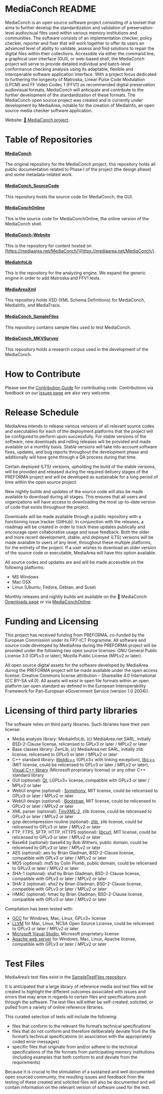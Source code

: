 # MediaConch README

MediaConch is an open source software project consisting of a toolset that aims to further develop the standardization and validation of preservation-level audiovisual files used within various memory institutions and communities. The software consists of an implementation checker, policy checker, reporter and fixer that will work together to offer its users an advanced level of ability to validate, assess and find solutions to repair the digital files within their collections. Accessible via either the command line, a graphical user interface (GUI), or web-based shell, the MediaConch project will serve to provide detailed individual and batch-level conformance checking analysis using its adaptable, flexible and interoperable software application interface. With a project focus dedicated to furthering the longevity of Matroska, Linear Pulse Code Modulation (LPCM) and FF Video Codec 1 (FFV1) as recommended digital preservation audiovisual formats, MediaConch will anticipate and contribute to the further development of the standardization of these formats. The MediaConch open source project was created and is currently under development by MediaArea, notable for the creation of MediaInfo, an open source media checker software application.

Website: <a href="https://mediaarea.net/MediaConch/">:shell: MediaConch project</a>.

# Table of Repositories

#### [MediaConch](https://github.com/MediaArea/MediaConch)
The original repository for the MediaConch project, this repository holds all public documentation related to Phase I of the project (the design phase) and some metadata-related work.

#### [MediaConch_SourceCode](https://github.com/MediaArea/MediaConch_SourceCode)
This repository hosts the source code for MediaConch, the GUI.

#### [MediaConchOnline](https://github.com/MediaArea/MediaConchOnline)
This is the source code for MediaConchOnline, the online version of the MediaConch shell.

#### [MediaConch-Website](https://github.com/MediaArea/MediaConch-Website)
This is the repository for content hosted on [https://mediaarea.net/MediaConch/](https://mediaarea.net/MediaConch/). 

#### [MediaInfoLib](https://github.com/MediaArea/MediaInfoLib)
This is the repository for the analyzing engine. We expand the generic engine in order to add Matroska and FFV1 tests.

#### [MediaAreaXml](https://github.com/MediaArea/MediaAreaXml)
This repository holds XSD (XML Schema Definitions) for MediaConch, MediaInfo, and MediaTrace.

#### [MediaConch_SampleFiles](https://github.com/MediaArea/MediaConch_SampleFiles)
This repository contains sample files used to test MediaConch.

#### [MediaConch_MKVSurvey](https://github.com/MediaArea/MediaConch_MKVSurvey)
This repository holds a research corpus used in the development of the MediaConch.


# How to Contribute

Please see the [Contribution Guide](CONTRIBUTING.md) for contributing code. Contributions via feedback on our [Issues page](https://github.com/MediaArea/MediaConch/issues) are also very welcome.


# Release Schedule

MediaArea intends to release various versions of all relevant source codes and executables for each of the deployment platforms that the project will be configured to perform upon successfully. For stable versions of the software, new downloads and rolling releases will be provided and made available on a monthly basis. Stable versions will take into account software fixes, updates, and bug reports throughout the development phase and additionally will have gone through a QA process during that time.

Certain deployed (LTS) versions, upholding the build of the stable versions, will be provided and released during the required delivery stages of the PREFORMA project and will be developed as sustainable for a long period of time within the open source project.

New nightly builds and updates of the source code will also be made available to download during all stages. This ensures that all users and organizations will have access to downloading the most up-to-date version of code that exists throughout the project.

Downloads will be made available through a public repository with a functioning issue tracker (GitHub). In conjunction with the releases, a roadmap will be created in order to track these updates publically and encourage open collaborative usage and issue feedback. Both the older and more recent development, stable, and deployed (LTS) versions will be made available to users of any level, throughout these multiple platforms, for the entirety of the project. If a user wishes to download an older version of the source code or executable, MediaArea will have this option available.

All source codes and updates are and will be made accessible on the following platforms:

- MS Windows
- Mac OSX
- Linux (Ubuntu, Fedora, Debian, and Suse)

Monthly releases and nightly builds are available on the :shell: MediaConch [Downloads page](https://mediaarea.net/MediaConch/download.html) or via [MediaConchOnline](https://mediaarea.net/MediaConchOnline/).


# Funding and Licensing

This project has received funding from PREFORMA, co-funded by the European Commission under its FP7-ICT Programme. All software and source code developed by MediaArea during the PREFORMA project will be provided under the following two open source licenses: GNU General Public License 3.0 (GPLv3 or later), Mozilla Public License (MPLv2 or later).

All open source digital assets for the software developed by MediaArea during the PREFORMA project will be made available under the open access license: Creative Commons license attribution – Sharealike 4.0 International (CC BY-SA v4.0). All assets will exist in open file formats within an open platform (an open standard as defined in the European Interoperability Framework for Pan-European eGovernment Service (version 1.0 2004)).


# Licensing of third party libraries

The software relies on third party libraries. Such libraries have their own license:

- Media analysis library: MediaInfoLib, (c) MediaArea.net SARL, initially BSD-2-Clause license, relicensed to GPLv3 or later / MPLv2 or later
- Base classes library: ZenLib, (c) MediaArea.net SARL, initially zlib license, relicensed to GPLv3 or later / MPLv2 or later
- C++ standard library: [libstdc++](http://gcc.gnu.org/onlinedocs/libstdc++/manual/bk01pt01ch01s02.html) (GPLv3+ with linking exception), [libc++](http://llvm.org/docs/DeveloperPolicy.html#license) (MIT license, could be relicensed to GPLv3 or later / MPLv2 or later), [Visual C++ library](http://msdn.microsoft.com/en-us/library/vstudio/ms235299.aspx) (Microsoft proprietary license) or any other C++ standard library
- GUI (optional): [Qt](https://www.qt.io/qt-licensing-terms/), LGPLv3+ license, compatible with GPLv3 or later / MPLv2 or later
- WebUI engine (optional) : [Symphony](https://symfony.com/license), MIT license, could be relicensed to GPLv3 or later / MPLv2 or later
- WebUI design (optional) : [Bootstrap](http://getbootstrap.com/getting-started/), MIT license, could be relicensed to GPLv3 or later / MPLv2 or later
- XML parser (optional): [TinyXML-2](http://www.grinninglizard.com/tinyxml2docs/index.html), zlib license, could be relicensed to GPLv3 or later / MPLv2 or later
- gzip decompression routine (optional): [zlib](http://www.gzip.org/zlib/zlib_license.html), zlib license, could be relicensed to GPLv3 or later / MPLv2 or later
- FTP, FTPS, SFTP, HTTP, HTTPS (optional): [libcurl](http://curl.haxx.se/docs/copyright.html), MIT license, could be relicensed to GPLv3 or later / MPLv2 or later
- Base64 (optional): base64 by Bob Withers, public domain, could be relicensed to GPLv3 or later / MPLv2 or later
- AES (optional): aes by Brian Gladman, BSD-2-Clause license, compatible with GPLv3 or later / MPLv2 or later
- MD5 (optional): md5 by Colin Plumb, public domain, could be relicensed to GPLv3 or later / MPLv2 or later
- SHA-1 (optional): sha1 by Brian Gladman, BSD-2-Clause license, compatible with GPLv3 or later / MPLv2 or later
- SHA-2 (optional): sha2 by Brian Gladman, BSD-2-Clause license, compatible with GPLv3 or later / MPLv2 or later
- HMAC (optional): hmac by Brian Gladman, BSD-2-Clause license, compatible with GPLv3 or later / MPLv2 or later

Compilation has been tested with:

- [GCC](https://gcc.gnu.org/onlinedocs/libstdc++/manual/license.html) for Windows, Mac, Linux, GPLv3+ license
- [LLVM](http://llvm.org/docs/DeveloperPolicy.html#license) for Mac, Linux, NCSA Open Source License, could be relicensed to GPLv3 or later / MPLv2 or later
- [Microsoft Visual Studio](https://www.visualstudio.com/en-us/downloads/download-visual-studio-vs.aspx), Microsoft proprietary license
- [Apache web server](https://www.apache.org/licenses/LICENSE-2.0) for Windows, Mac, Linux, Apache license, compatible with GPLv3 or later / MPLv2 or later


# Test Files

MediaArea’s test files exist in the [SampleTestFiles repository](https://github.com/MediaArea/MediaConch_SampleFiles).

It is anticipated that a large library of reference media and test files will be created to highlight the different outcomes associated with issues and errors that may arise in regards to certain files and specifications push through the software. The test files will either be self-created, solicited, or pulled from a variety of online reference libraries.

This curated selection of tests will include the following:

- files that conform to the relevant file format’s technical specifications
- files that do not conform and therefore deliberately deviate from the file format’s technical specifications (in association with the appropriately coded error messages)
- specific files that originate from and/or adhere to the technical specifications of the file formats from participating memory institutions (including examples that both conform to and deviate from the requirements)

Because it is crucial to the stimulation of a sustained and well documented open sourced community, the resulting issues and feedback from the testing of these created and solicited files will also be documented and will contain information on the relevant version of software used for the test.
